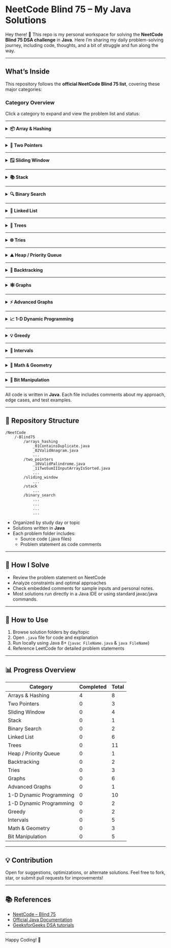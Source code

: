 # NeetCode Blind 75 – My Java Solutions

Hey there! 👋
This repo is my personal workspace for solving the **NeetCode Blind 75 DSA challenge** in **Java**. Here I’m sharing my daily problem-solving journey, including code, thoughts, and a bit of struggle and fun along the way.

***

## What’s Inside

This repository follows the **official NeetCode Blind 75 list**, covering these major categories:

### Category Overview

Click a category to expand and view the problem list and status:

---

<details>
<summary><strong>📦 Array & Hashing</strong></summary>

| # | Problem                      | Status    | Solution                                                                                                          |
|---|------------------------------|-----------|-------------------------------------------------------------------------------------------------------------------|
| 1 | Contains Duplicate           | ✅ Done    | [Contains Duplicate.java](https://github.com/iavinash/dsa/blob/main/neetcode/blind-75/src/_01ContainsDuplicate.java) |
| 2 | Valid Anagram                | ✅ Done    | [Valid Anagram.java](https://github.com/iavinash/dsa/blob/main/neetcode/blind-75/src/_02ValidAnagram.java)        |
| 3 | Two Sum                      | ✅ Done    | [Two Sum.java](https://github.com/iavinash/dsa/blob/main/neetcode/blind-75/src/_03TwoSum.java)                    |
| 4 | Group Anagrams               | ✅ Done    | [Group Anagrams.java](https://github.com/iavinash/dsa/blob/main/neetcode/blind-75/src/_04GroupAnagrams.java)      |
| 5 | Top K Frequent Elements      | ❌ Pending | -                                                                                                                 |
| 6 | Product of Array Except Self | ❌ Pending | -                                                                                                                 |
| 7 | Encode and Decode Strings    | ❌ Pending | -                                                                                                                 |
| 8 | Longest Consecutive Sequence | ❌ Pending | -                                                                                                                 |

</details>

---

<details>
<summary><strong>🔁 Two Pointers</strong></summary>

| # | Problem | Status | Solution |
|---|---------|--------|----------|
| 1 | Valid Palindrome | ❌ Pending | - |
| 2 | 3Sum | ❌ Pending | - |
| 3 | Container With Most Water | ❌ Pending | - |

</details>

---

<details>
<summary><strong>🪟 Sliding Window</strong></summary>

| # | Problem | Status | Solution |
|---|---------|--------|----------|
| 1 | Best Time to Buy and Sell Stock | ❌ Pending | - |
| 2 | Longest Substring Without Repeating Characters | ❌ Pending | - |
| 3 | Longest Repeating Character Replacement | ❌ Pending | - |
| 4 | Minimum Window Substring | ❌ Pending | - |

</details>

---

<details>
<summary><strong>📚 Stack</strong></summary>

| # | Problem | Status | Solution |
|---|---------|--------|----------|
| 1 | Valid Parentheses | ❌ Pending | - |

</details>

---

<details>
<summary><strong>🔍 Binary Search</strong></summary>

| # | Problem | Status | Solution |
|---|---------|--------|----------|
| 1 | Find Minimum in Rotated Sorted Array | ❌ Pending | - |
| 2 | Search in Rotated Sorted Array | ❌ Pending | - |

</details>

---

<details>
<summary><strong>🔗 Linked List</strong></summary>

| # | Problem | Status | Solution |
|---|---------|--------|----------|
| 1 | Reverse a Linked List | ❌ Pending | - |
| 2 | Merge Two Sorted Lists | ❌ Pending | - |
| 3 | Reorder List | ❌ Pending | - |
| 4 | Remove Nth Node From End of List | ❌ Pending | - |
| 5 | Detect Cycle in a Linked List | ❌ Pending | - |
| 6 | Merge K Sorted Lists | ❌ Pending | - |

</details>

---

<details>
<summary><strong>🌳 Trees</strong></summary>

| # | Problem | Status | Solution |
|---|---------|--------|----------|
| 1 | Invert Binary Tree | ❌ Pending | - |
| 2 | Maximum Depth of Binary Tree | ❌ Pending | - |
| 3 | Same Tree | ❌ Pending | - |
| 4 | Subtree of Another Tree | ❌ Pending | - |
| 5 | Lowest Common Ancestor of BST | ❌ Pending | - |
| 6 | Binary Tree Level Order Traversal | ❌ Pending | - |
| 7 | Validate Binary Search Tree | ❌ Pending | - |
| 8 | Kth Smallest Element in a BST | ❌ Pending | - |
| 9 | Construct Binary Tree from Preorder and Inorder Traversal | ❌ Pending | - |
| 10 | Binary Tree Maximum Path Sum | ❌ Pending | - |
| 11 | Serialize and Deserialize Binary Tree | ❌ Pending | - |

</details>

---

<details>
<summary><strong>🌐 Tries</strong></summary>

| # | Problem | Status | Solution |
|---|---------|--------|----------|
| 1 | Implement Trie (Prefix Tree) | ❌ Pending | - |
| 2 | Add and Search Word | ❌ Pending | - |
| 3 | Word Search II | ❌ Pending | - |

</details>

---

<details>
<summary><strong>⛰️ Heap / Priority Queue</strong></summary>

| # | Problem | Status | Solution |
|---|---------|--------|----------|
| 1 | Find Median From Data Stream | ❌ Pending | - |

</details>

---

<details>
<summary><strong>🎯 Backtracking</strong></summary>

| # | Problem | Status | Solution |
|---|---------|--------|----------|
| 1 | Combination Sum | ❌ Pending | - |
| 2 | Word Search | ❌ Pending | - |

</details>

---

<details>
<summary><strong>🕸 Graphs</strong></summary>

| # | Problem | Status | Solution |
|---|---------|--------|----------|
| 1 | Number of Islands | ❌ Pending | - |
| 2 | Clone Graph | ❌ Pending | - |
| 3 | Pacific Atlantic Water Flow | ❌ Pending | - |
| 4 | Course Schedule | ❌ Pending | - |
| 5 | Number of Connected Components in an Undirected Graph | ❌ Pending | - |
| 6 | Graph Valid Tree | ❌ Pending | - |

</details>

---

<details>
<summary><strong>⚡ Advanced Graphs</strong></summary>

| # | Problem | Status | Solution |
|---|---------|--------|----------|
| 1 | Alien Dictionary | ❌ Pending | - |

</details>

---

<details>
<summary><strong>📈 1-D Dynamic Programming</strong></summary>

| # | Problem | Status | Solution |
|---|---------|--------|----------|
| 1 | Unique Paths | ❌ Pending | - |
| 2 | Longest Common Subsequence | ❌ Pending | - |

</details>

---

<details>
<summary><strong>💡 Greedy</strong></summary>

| # | Problem | Status | Solution |
|---|---------|--------|----------|
| 1 | Maximum Subarray | ❌ Pending | - |
| 2 | Jump Game | ❌ Pending | - |

</details>

---

<details>
<summary><strong>📆 Intervals</strong></summary>

| # | Problem | Status | Solution |
|---|---------|--------|----------|
| 1 | Insert Interval | ❌ Pending | - |
| 2 | Merge Intervals | ❌ Pending | - |
| 3 | Non-overlapping Intervals | ❌ Pending | - |
| 4 | Meeting Rooms | ❌ Pending | - |
| 5 | Meeting Rooms II | ❌ Pending | - |

</details>

---

<details>
<summary><strong>📐 Math & Geometry</strong></summary>

| # | Problem | Status | Solution |
|---|---------|--------|----------|
| 1 | Rotate Image | ❌ Pending | - |
| 2 | Spiral Matrix | ❌ Pending | - |
| 3 | Set Matrix Zeroes | ❌ Pending | - |

</details>

---

<details>
<summary><strong>🔢 Bit Manipulation</strong></summary>

| # | Problem | Status | Solution |
|---|---------|--------|----------|
| 1 | Number of 1 Bits | ❌ Pending | - |
| 2 | Counting Bits | ❌ Pending | - |
| 3 | Reverse Bits | ❌ Pending | - |
| 4 | Missing Number | ❌ Pending | - |
| 5 | Sum of Two Integers | ❌ Pending | - |

</details>

---

All code is written in **Java**. Each file includes comments about my approach, edge cases, and test examples.

***

## 📂 Repository Structure

```
/NeetCode
    /-Blind75
        /arrays_hashing
            _01ContainsDuplicate.java
            _02ValidAnagram.java
            ...
        /two_pointers
            _10ValidPalindrome.java
            _11TwoSumIIInputArrayIsSorted.java
            ...
        /sliding_window
            ...
        /stack
            ...
        /binary_search
            ...
            ...
            ...
            ...
```

- Organized by study day or topic
- Solutions written in **Java**
- Each problem folder includes:
    - Source code (.java files)
    - Problem statement as code comments

***

## 🏹 How I Solve

- Review the problem statement on NeetCode
- Analyze constraints and optimal approaches
- Check embedded comments for sample inputs and personal notes.
- Most solutions run directly in a Java IDE or using standard javac/java commands.

***

## 🚩 How to Use

1. Browse solution folders by day/topic
2. Open `.java` file for code and explanation
3. Run locally using Java 8+ (`javac FileName.java` \& `java FileName`)
4. Reference LeetCode for detailed problem statements

***

## 📊 Progress Overview
| Category                | Completed | Total |
|-------------------------|-----------|-------|
| Arrays & Hashing        | 4         | 8     |
| Two Pointers            | 0         | 3     |
| Sliding Window          | 0         | 4     |
| Stack                   | 0         | 1     |
| Binary Search           | 0         | 2     |
| Linked List             | 0         | 6     |
| Trees                   | 0         | 11    |
| Heap / Priority Queue   | 0         | 1     |
| Backtracking            | 0         | 2     |
| Tries                   | 0         | 3     |
| Graphs                  | 0         | 6     |
| Advanced Graphs         | 0         | 1     |
| 1-D Dynamic Programming | 0         | 10    |
| 1-D Dynamic Programming | 0         | 2     |
| Greedy                  | 0         | 2     |
| Intervals               | 0         | 5     |
| Math & Geometry         | 0         | 3     |
| Bit Manipulation        | 0         | 5     |

---


## 💡 Contribution

Open for suggestions, optimizations, or alternate solutions.
Feel free to fork, star, or submit pull requests for improvements!

***

## 📚 References

- [NeetCode – Blind 75](https://neetcode.io/practice?tab=blind75)
- [Official Java Documentation](https://docs.oracle.com/javase/8/docs/)
- [GeeksforGeeks DSA tutorials](https://www.geeksforgeeks.org/data-structures/)

***

Happy Coding! 🚀


